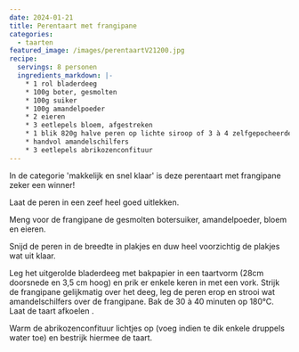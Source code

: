 ```yaml
---
date: 2024-01-21
title: Perentaart met frangipane
categories:
  - taarten
featured_image: /images/perentaartV21200.jpg
recipe:
  servings: 8 personen
  ingredients_markdown: |-
    * 1 rol bladerdeeg
    * 100g boter, gesmolten
    * 100g suiker
    * 100g amandelpoeder
    * 2 eieren
    * 3 eetlepels bloem, afgestreken
    * 1 blik 820g halve peren op lichte siroop of 3 à 4 zelfgepocheerde peren
    * handvol amandelschilfers
    * 3 eetlepels abrikozenconfituur
---
```

In de categorie 'makkelijk en snel klaar' is deze perentaart met frangipane zeker een winner! 

<!--more-->

Laat de peren in een zeef heel goed uitlekken. 

Meng voor de frangipane de gesmolten botersuiker, amandelpoeder, bloem en eieren.

Snijd de peren in de breedte in plakjes en duw heel voorzichtig de plakjes wat uit klaar. 

Leg het uitgerolde bladerdeeg met bakpapier in een taartvorm (28cm doorsnede en 3,5 cm hoog) en prik er enkele keren in met een vork.
Strijk de frangipane gelijkmatig over het deeg, leg de peren erop en strooi wat amandelschilfers over de frangipane.
Bak de 30 à 40 minuten op 180°C.
Laat de taart afkoelen .

Warm de abrikozenconfituur lichtjes op (voeg indien te dik enkele druppels water toe) en bestrijk hiermee de taart.


